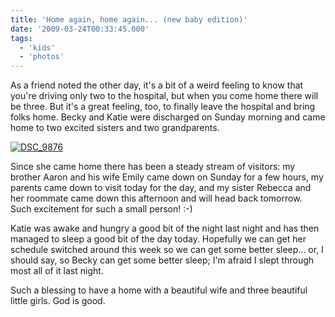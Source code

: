 ```yaml
---
title: 'Home again, home again... (new baby edition)'
date: '2009-03-24T00:33:45.000'
tags:
  - 'kids'
  - 'photos'
---
```


As a friend noted the other day, it's a bit of a weird feeling to know that you're driving only two to the hospital, but when you come home there will be three. But it's a great feeling, too, to finally leave the hospital and bring folks home. Becky and Katie were discharged on Sunday morning and came home to two excited sisters and two grandparents.

[![DSC_9876](http://farm4.static.flickr.com/3448/3380269680_edba0d19d7.jpg)](http://www.flickr.com/photos/chrishubbs/3380269680/ 'DSC_9876 by chrishubbs, on Flickr')

Since she came home there has been a steady stream of visitors: my brother Aaron and his wife Emily came down on Sunday for a few hours, my parents came down to visit today for the day, and my sister Rebecca and her roommate came down this afternoon and will head back tomorrow. Such excitement for such a small person! :-)

Katie was awake and hungry a good bit of the night last night and has then managed to sleep a good bit of the day today. Hopefully we can get her schedule switched around this week so we can get some better sleep... or, I should say, so Becky can get some better sleep; I'm afraid I slept through most all of it last night.

Such a blessing to have a home with a beautiful wife and three beautiful little girls. God is good.
